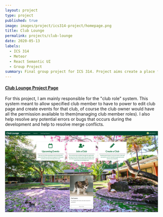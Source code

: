 ```yaml
---
layout: project
type: project
published: true
image: images/project/ics314-project/homepage.png
title: Club Lounge
permalink: projects/club-lounge
date: 2020-05-13
labels:
  - ICS 314
  - Meteor
  - React Semantic UI
  - Group Project
summary: Final group project for ICS 314. Project aims create a place for Manoa club to host their event details.
---
```

#### [Club Lounge Project Page](https://club-lounge.github.io/)
For this project, I am mainly responsible for the "club role" system. This system meant to allow specified club member to have to power to edit club page and create events for that club, of course the club owner would have all the permission available to them(managing club member roles). I also help resolve any potential errors or bugs that occurs during the development and help to resolve merge conflicts.

<img src="/images/project/ics314-project/homepage.png" class="ui rounded image">
